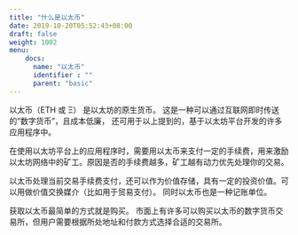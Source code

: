 ```yaml
---
title: "什么是以太币"
date: 2019-10-20T05:52:43+08:00
draft: false
weight: 1002
menu:
    docs:
      name: "以太币"
      identifier : ""
      parent: "basic"
---
```


以太币（ETH 或 Ξ） 是以太坊的原生货币。 这是一种可以通过互联网即时传送的“数字货币”，且成本低廉， 还可用于以上提到的，基于以太坊平台开发的许多应用程序中。

在使用以太坊平台上的应用程序时，需要用以太币来支付一定的手续费，用来激励以太坊网络中的矿工。原因是否的手续费越多，矿工越有动力优先处理你的交易。

以太币处理当前交易手续费支付，还可以作为价值存储，具有一定的投资价值。可以用做价值交换媒介（比如用于贸易支付）。
同时以太币也是一种记账单位。

获取以太币最简单的方式就是购买。 市面上有许多可以购买以太币的数字货币交易所，但用户需要根据所处地址和付款方式选择合适的交易所。